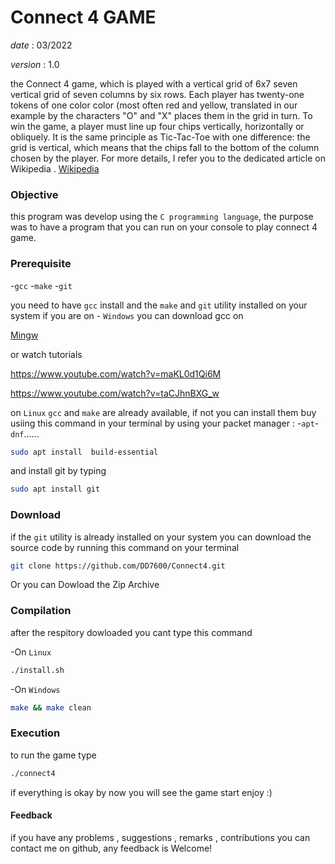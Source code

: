 # Connect 4 GAME

*date*    : 03/2022

*version* : 1.0	

the Connect 4 game, which is played with a vertical grid of 6x7 seven
vertical grid of seven columns by six rows. Each player has twenty-one tokens of one color
color (most often red and yellow, translated in our example by the characters "O" and "X" places them in the grid in turn.
To win the game, a player must line up four chips vertically, horizontally or obliquely.  It is the same principle as Tic-Tac-Toe with one difference: the grid is
vertical, which means that the chips fall to the bottom of the column chosen by the player. For
more details, I refer you to the dedicated article on Wikipedia .
[Wikipedia](https://en.wikipedia.org/wiki/Connect_Four)

### Objective
this program was develop using the `C programming language`, the purpose was to have a program that you can run on your console to play 
connect 4 game.

### Prerequisite
-`gcc`
-`make`
-`git`

you need to have ` gcc ` install and the ` make ` and `git` utility installed on your system if you are on - `Windows` you can download gcc on 

[Mingw](https://sourceforge.net/projects/gcc-win64/)

or watch  tutorials

https://www.youtube.com/watch?v=maKL0d1Qi6M

https://www.youtube.com/watch?v=taCJhnBXG_w

on `Linux` ` gcc `  and ` make ` are already available, if not you can install them buy usiing this command 
in your terminal by using your packet manager : -`apt`-`dnf`......

``` bash
sudo apt install  build-essential 
```
and install git by typing

```bash
sudo apt install git
```

### Download
if the ` git ` utility is already installed on your system you can download the source code by running this command on your terminal

```bash
git clone https://github.com/DD7600/Connect4.git
```
 Or you can  Dowload the Zip Archive

### Compilation
after the respitory dowloaded you cant type this command

-On `Linux`

```bash
./install.sh
```
-On `Windows`

```bash
make && make clean
```


### Execution
to run the game type

```bash
./connect4
```
if everything is okay by now you will see the game start enjoy :)

#### Feedback
if you have any problems , suggestions , remarks , contributions you can contact me on github,
any feedback is Welcome!


